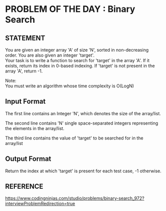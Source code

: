 # PROBLEM OF THE DAY : Binary Search 

## STATEMENT 

You are given an integer array 'A' of size 'N', sorted in non-decreasing order. You are also given an integer 'target'.<br>
Your task is to write a function to search for 'target' in the array 'A'. If it exists, return its index in 0-based indexing. If 'target' is not present in the array 'A', return -1.<br>

Note:<br>
You must write an algorithm whose time complexity is O(LogN)

## Input Format
The first line contains an Integer 'N', which denotes the size of the array/list.<br>

The second line contains 'N' single space-separated integers representing the
elements in the array/list.<br>

The third line contains the value of 'target' to be searched for in the array/list

## Output Format
Return the index at which 'target' is present for each test case, -1 otherwise.

## REFERENCE 

https://www.codingninjas.com/studio/problems/binary-search_972?interviewProblemRedirection=true
